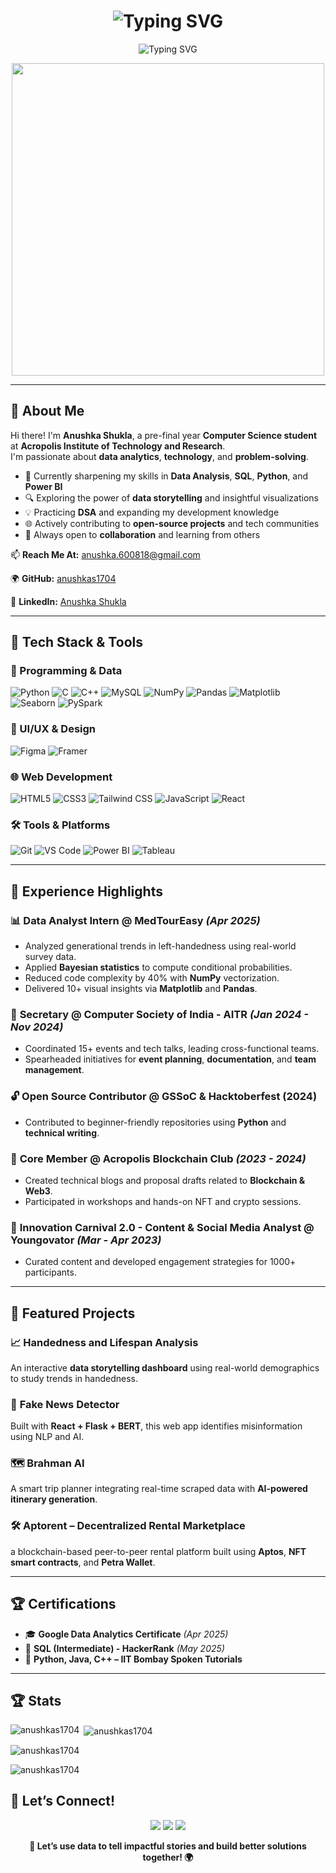 
<h1 align="center">
  <img src="https://readme-typing-svg.herokuapp.com?font=DaunPenn&size=40&pause=1000&color=FE7F9C&center=true&vCenter=true&width=800&lines=%F0%9F%91%8B+Hi%2C+I'm+Anushka+Shukla!+%F0%9F%8C%B7" alt="Typing SVG" />
</h1>

<p align="center">
  <img src="https://readme-typing-svg.herokuapp.com?font=DaunPenn&size=30&pause=1000&color=FE7F9C&center=true&vCenter=true&width=800&lines=Aspiring+Data+Analyst+%7C+Python+%26+SQL" alt="Typing SVG" />
</p>


<p align="center">
  <img src="https://user-images.githubusercontent.com/74038190/212750155-3ceddfbd-19d3-40a3-87af-8d329c8323c4.gif" width="500">
</p>

---

## 🚀 About Me

Hi there! I'm **Anushka Shukla**, a pre-final year **Computer Science student** at **Acropolis Institute of Technology and Research**.  
I'm passionate about **data analytics**, **technology**, and **problem-solving**.

- 🌱 Currently sharpening my skills in **Data Analysis**, **SQL**, **Python**, and **Power BI**
- 🔍 Exploring the power of **data storytelling** and insightful visualizations
- 💡 Practicing **DSA** and expanding my development knowledge
- 🌐 Actively contributing to **open-source projects** and tech communities
- 💬 Always open to **collaboration** and learning from others

📫 **Reach Me At:** anushka.600818@gmail.com 

🌍 **GitHub:** [anushkas1704](https://github.com/anushkas1704)  

💼 **LinkedIn:** [Anushka Shukla](www.linkedin.com/in/anushka-shukla-1b2b43252)  

---

## 🧰 Tech Stack & Tools

### 🐍 Programming & Data
![Python](https://img.shields.io/badge/Python-3776AB?style=for-the-badge&logo=python&logoColor=white)
![C](https://img.shields.io/badge/C-A8B9CC?style=for-the-badge&logo=c&logoColor=black)
![C++](https://img.shields.io/badge/C++-00599C?style=for-the-badge&logo=cplusplus&logoColor=white)
![MySQL](https://img.shields.io/badge/MySQL-4479A1?style=for-the-badge&logo=mysql&logoColor=white)
![NumPy](https://img.shields.io/badge/NumPy-013243?style=for-the-badge&logo=numpy&logoColor=white)
![Pandas](https://img.shields.io/badge/Pandas-150458?style=for-the-badge&logo=pandas&logoColor=white)
![Matplotlib](https://img.shields.io/badge/Matplotlib-11557C?style=for-the-badge&logo=matplotlib&logoColor=white)
![Seaborn](https://img.shields.io/badge/Seaborn-4B8BBE?style=for-the-badge&logo=python&logoColor=white)
![PySpark](https://img.shields.io/badge/PySpark-E97627?style=for-the-badge&logo=tableau&logoColor=white)


### 🎨 UI/UX & Design
![Figma](https://img.shields.io/badge/Figma-F24E1E?style=for-the-badge&logo=figma&logoColor=white)
![Framer](https://img.shields.io/badge/Framer-0055FF?style=for-the-badge&logo=framer&logoColor=white)

### 🌐 Web Development
![HTML5](https://img.shields.io/badge/HTML5-E34F26?style=for-the-badge&logo=html5&logoColor=white)
![CSS3](https://img.shields.io/badge/CSS3-1572B6?style=for-the-badge&logo=css3&logoColor=white)
![Tailwind CSS](https://img.shields.io/badge/TailwindCSS-06B6D4?style=for-the-badge&logo=tailwindcss&logoColor=white)
![JavaScript](https://img.shields.io/badge/JavaScript-F7DF1E?style=for-the-badge&logo=javascript&logoColor=black)
![React](https://img.shields.io/badge/React-20232A?style=for-the-badge&logo=react&logoColor=61DAFB)

### 🛠️ Tools & Platforms
![Git](https://img.shields.io/badge/Git-F05032?style=for-the-badge&logo=git&logoColor=white)
![VS Code](https://img.shields.io/badge/VS%20Code-007ACC?style=for-the-badge&logo=visual-studio-code&logoColor=white)
![Power BI](https://img.shields.io/badge/Power%20BI-F2C811?style=for-the-badge&logo=powerbi&logoColor=black)
![Tableau](https://img.shields.io/badge/Tableau-E97627?style=for-the-badge&logo=tableau&logoColor=white)

---

## 🌟 Experience Highlights

### 📊 **Data Analyst Intern @ MedTourEasy** *(Apr 2025)*
- Analyzed generational trends in left-handedness using real-world survey data.
- Applied **Bayesian statistics** to compute conditional probabilities.
- Reduced code complexity by 40% with **NumPy** vectorization.
- Delivered 10+ visual insights via **Matplotlib** and **Pandas**.

### 🧠 **Secretary @ Computer Society of India - AITR** *(Jan 2024 - Nov 2024)*
- Coordinated 15+ events and tech talks, leading cross-functional teams.
- Spearheaded initiatives for **event planning**, **documentation**, and **team management**.

### 🔓 **Open Source Contributor @ GSSoC & Hacktoberfest (2024)**
- Contributed to beginner-friendly repositories using **Python** and **technical writing**.

### 🧾 **Core Member @ Acropolis Blockchain Club** *(2023 - 2024)*
- Created technical blogs and proposal drafts related to **Blockchain & Web3**.
- Participated in workshops and hands-on NFT and crypto sessions.

### 📝 **Innovation Carnival 2.0 - Content & Social Media Analyst @ Youngovator** *(Mar - Apr 2023)*
- Curated content and developed engagement strategies for 1000+ participants.

---

## 📂 Featured Projects

### 📈 **Handedness and Lifespan Analysis**
An interactive **data storytelling dashboard** using real-world demographics to study trends in handedness.

### 🧠 **Fake News Detector**
Built with **React + Flask + BERT**, this web app identifies misinformation using NLP and AI.

### 🗺️ **Brahman AI**
A smart trip planner integrating real-time scraped data with **AI-powered itinerary generation**.

### 🛠️ Aptorent – Decentralized Rental Marketplace
a blockchain-based peer-to-peer rental platform built using **Aptos**, **NFT smart contracts**, and **Petra Wallet**. 

---

## 🏆 Certifications

- 🎓 **Google Data Analytics Certificate** *(Apr 2025)*  
- 🏅 **SQL (Intermediate) - HackerRank** *(May 2025)*  
- 🥇 **Python, Java, C++ – IIT Bombay Spoken Tutorials**  

---

## 🏆 Stats

<p><img align="left" src="https://github-readme-stats.vercel.app/api/top-langs?username=anushkas1704&show_icons=true&locale=en&layout=compact" alt="anushkas1704" /></p>

<p>&nbsp;<img align="center" src="https://github-readme-stats.vercel.app/api?username=anushkas1704&show_icons=true&locale=en" alt="anushkas1704" /></p>

<p><img align="center" src="https://github-readme-streak-stats.herokuapp.com/?user=anushkas1704&" alt="anushkas1704" /></p>

<p align="left"> <img src="https://komarev.com/ghpvc/?username=anushkas1704&label=Profile%20views&color=0e75b6&style=flat" alt="anushkas1704" /> </p>


## 🤝 Let’s Connect!

<p align="center">
  <a href="mailto:anushka.600818@gmail.com"><img src="https://img.shields.io/badge/Email-D14836?style=for-the-badge&logo=gmail&logoColor=white"/></a>
  <a href="www.linkedin.com/in/anushka-shukla-1b2b43252"><img src="https://img.shields.io/badge/LinkedIn-blue?style=for-the-badge&logo=linkedin&logoColor=white"/></a>
  <a href="https://github.com/anushkas1704"><img src="https://img.shields.io/badge/GitHub-000000?style=for-the-badge&logo=github&logoColor=white"/></a>
</p>

<p align="center">
  <strong>📌 Let’s use data to tell impactful stories and build better solutions together! 🌍</strong>
</p>




